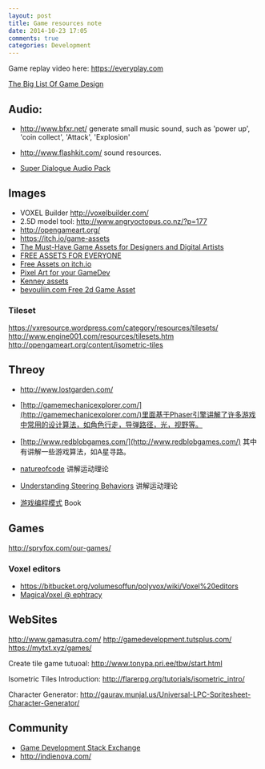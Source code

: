 ```yaml
---
layout: post
title: Game resources note
date: 2014-10-23 17:05
comments: true
categories: Development
---
```



Game replay video here: https://everyplay.com

[The Big List Of Game Design](http://www.pixelprospector.com/the-big-list-of-game-design/)

## Audio:

* http://www.bfxr.net/ generate small music sound, such as 'power up', 'coin collect', 'Attack', 'Explosion'

* http://www.flashkit.com/ sound resources.

* [Super Dialogue Audio Pack](https://stuckeast.itch.io/sdap)

## Images

* VOXEL Builder http://voxelbuilder.com/
* 2.5D model tool: http://www.angryoctopus.co.nz/?p=177
* http://opengameart.org/
* https://itch.io/game-assets
* [The Must-Have Game Assets for Designers and Digital Artists](https://design.tutsplus.com/articles/the-must-have-game-assets-for-designers-and-digital-artists--cms-26641?_ga=2.172490467.1310106111.1511253630-76199773.1511253630)
* [FREE ASSETS FOR EVERYONE](https://www.gameart2d.com/freebies.html)
* [Free Assets on itch.io](https://itch.io/game-assets/free)
* [Pixel Art for your GameDev](http://pixelgameart.org/web/)
* [Kenney assets](http://www.kenney.nl/assets)
* [bevouliin.com Free 2d Game Asset](http://bevouliin.com/category/free_game_asset/)


### Tileset
https://vxresource.wordpress.com/category/resources/tilesets/
http://www.engine001.com/resources/tilesets.htm
http://opengameart.org/content/isometric-tiles


## Threoy
* http://www.lostgarden.com/
* [http://gamemechanicexplorer.com/](http://gamemechanicexplorer.com/)里面基于Phaser引擎讲解了许多游戏中常用的设计算法，如角色行走，导弹路径，光，视野等。
* [http://www.redblobgames.com/](http://www.redblobgames.com/) 其中有讲解一些游戏算法，如A星寻路。
* [natureofcode](http://natureofcode.com/book/) 讲解运动理论
* [Understanding Steering Behaviors](https://gamedevelopment.tutsplus.com/series/understanding-steering-behaviors--gamedev-12732) 讲解运动理论

* [游戏编程模式](http://gpp.tkchu.me/) Book

## Games

http://spryfox.com/our-games/

### Voxel editors

* https://bitbucket.org/volumesoffun/polyvox/wiki/Voxel%20editors
* [MagicaVoxel @ ephtracy](https://ephtracy.github.io/)


## WebSites

http://www.gamasutra.com/
http://gamedevelopment.tutsplus.com/
https://mytxt.xyz/games/

Create tile game tutuoal: http://www.tonypa.pri.ee/tbw/start.html


Isometric Tiles Introduction: http://flarerpg.org/tutorials/isometric_intro/


Character Generator: http://gaurav.munjal.us/Universal-LPC-Spritesheet-Character-Generator/

## Community

* [Game Development Stack Exchange](http://gaedev.stackexchange.com/)
* http://indienova.com/
